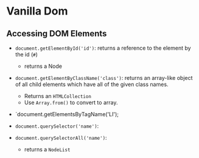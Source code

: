 # Vanilla Dom

## Accessing DOM Elements

* `document.getElementById('id')`: returns a reference to the element by the id (`#`)
  * returns a Node
* `document.getElementByClassName('class')`: returns an array-like object of all child elements which have all of the given class names.
  * Returns an `HTMLCollection`
  * Use `Array.from()` to convert to array.

* `document.getElementsByTagName('LI');
* `document.querySelector('name')`:
* `document.querySelectorAll('name')`:
  * returns a `NodeList`